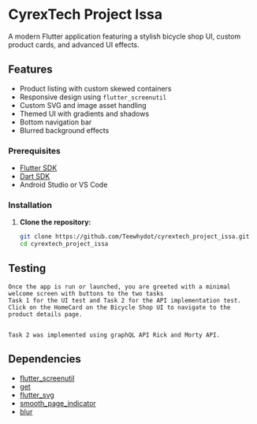 # CyrexTech Project Issa

A modern Flutter application featuring a stylish bicycle shop UI, custom product cards, and advanced UI effects.

## Features

- Product listing with custom skewed containers
- Responsive design using `flutter_screenutil`
- Custom SVG and image asset handling
- Themed UI with gradients and shadows
- Bottom navigation bar
- Blurred background effects


### Prerequisites

- [Flutter SDK](https://flutter.dev/docs/get-started/install)
- [Dart SDK](https://dart.dev/get-dart)
- Android Studio or VS Code

### Installation

1. **Clone the repository:**
   ```sh
   git clone https://github.com/Teewhydot/cyrextech_project_issa.git
   cd cyrextech_project_issa
## Testing

    Once the app is run or launched, you are greeted with a minimal welcome screen with buttons to the two tasks
    Task 1 for the UI test and Task 2 for the API implementation test.
    Click on the HomeCard on the Bicycle Shop UI to navigate to the product details page.


    Task 2 was implemented using graphQL API Rick and Morty API.
## Dependencies

- [flutter_screenutil](https://pub.dev/packages/flutter_screenutil)
- [get](https://pub.dev/packages/get)
- [flutter_svg](https://pub.dev/packages/flutter_svg)
- [smooth_page_indicator](https://pub.dev/packages/smooth_page_indicator)
- [blur](https://pub.dev/packages/blur)
